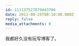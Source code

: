 ```yaml
---
id: 111137527879443704
date: 2011-08-25T08:10:00.000Z
reply: false
media_attachments: 0
---
```


我都好久没有玩写博客了。 ​​​​

